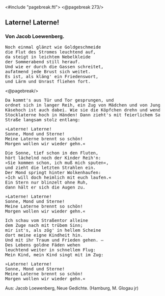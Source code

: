 <#include "pagebreak.ftl">
\<@pagebreak 273/>
<h2>Laterne! Laterne!</h2>

<h3>Von Jacob Loewenberg.</h3>

<pre>Noch einmal glänzt wie Goldgeschmeide
die Flut des Stromes leuchtend auf,
da steigt in leichtem Nebelkleide
der Sommerabend still herauf.
Und wie er durch die Gassen schreitet,
aufatmend jede Brust sich weitet.
Es ist, als kläng' ein Friedenswort,
und Lärm und Unrast fliehen fort.</pre>

\<@pagebreak/><pre>Da kommt's aus Tür und Tor gesprungen,
und ordnet sich in langer Reih,
ein Zug von Mädchen und von Jungen,
ein Käsehoch ist auch dabei.
Wie sie die Köpfchen drehn und wenden,
die Stocklaterne hoch in Händen!
Dann zieht's mit feierlichem Sang
die Straße langsam stolz entlang:</pre>

<pre>»Laterne! Laterne!
Sonne, Mond und Sterne!
Meine Laterne brennt so schön!
Morgen wollen wir wieder gehn.«</pre>

<pre>Die Sonne, tief schon in den Fluten,
hört lächelnd noch der Kinder Reih'n:
»Sie kommen schon, ich muß mich sputen«,
und zieht die letzten Strahlen ein.
Der Mond springt hinter Wolkenhaufen:
»Ich will doch heimlich mit euch laufen.«
Ein Stern nur blinzelt ohne Ruh,
dann hält er sich die Augen zu.</pre>

<pre>»Laterne! Laterne!
Sonne, Mond und Sterne!
Meine Laterne brennt so schön!
Morgen wollen wir wieder gehn.«</pre>

<pre>Ich schau vom Straßentor alleine
dem Zuge nach mit trübem Sinn;
mir ist's, als zög' in hellem Scheine
dort meine eigne Kindheit hin.
Und mit ihr Traum und Frieden gehen. &ndash;
Des Lebens goldne Fäden wehen
leuchtend weiter in schnellem Flug:
Mein Kind, mein Kind singt mit im Zug:</pre>

<pre>»Laterne! Laterne!
Sonne, Mond und Sterne!
Meine Laterne brennt so schön!
Morgen wollen wir wieder gehn.«</pre>

<div class="source pre">Aus: Jacob Loewenberg, Neue Gedichte.
(Hamburg, M. Glogau jr)</div>

